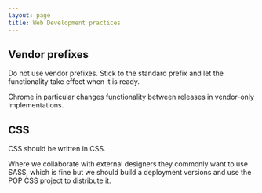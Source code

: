 ```yaml
---
layout: page
title: Web Development practices
---
```


## Vendor prefixes

Do not use vendor prefixes. Stick to the standard prefix and let the functionality take effect when it is ready.

Chrome in particular changes functionality between releases in vendor-only implementations.

## CSS

CSS should be written in CSS.

Where we collaborate with external designers they commonly want to use SASS, which is fine but we should build a deployment versions and use the POP CSS project to distribute it.